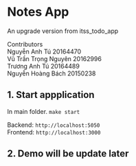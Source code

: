 # Notes App
An upgrade version from itss_todo_app

Contributors <br />
Nguyễn Anh Tú 20164470 <br />
Vũ Trần Trọng Nguyên 20162996 <br />
Trương Anh Tú 20164489 <br />
Nguyễn Hoàng Bách 20150238 <br />

## 1. Start appplication
In main folder.
`make start`

Backend: `http://localhost:5050` <br />
Frontend: `http://localhost:3000`

## 2. Demo will be update later
